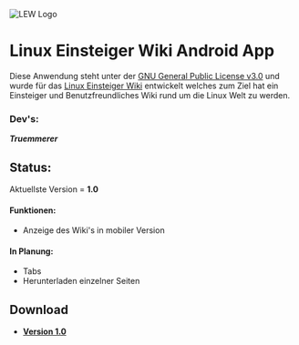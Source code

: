![LEW Logo](https://linux-einsteiger-wiki.de/images/e/e1/Einsteiger_Linux_Tux_Small.png "")

# Linux Einsteiger Wiki Android App 
Diese Anwendung steht unter der [GNU General Public License v3.0](https://github.com/Truemmerer/LEW/blob/master/LICENSE.md) und wurde für das [Linux Einsteiger Wiki](https://linux-einsteiger-wiki) entwickelt welches zum Ziel hat ein Einsteiger und Benutzfreundliches Wiki rund um die Linux Welt zu werden.

### Dev's:
***Truemmerer***

## Status:
Aktuellste Version = **1.0**

#### Funktionen:
- Anzeige des Wiki's in mobiler Version

#### In Planung:
- Tabs
- Herunterladen einzelner Seiten

## Download
- [**Version 1.0**](https://github.com/Truemmerer/LEW/releases/tag/1.0)
